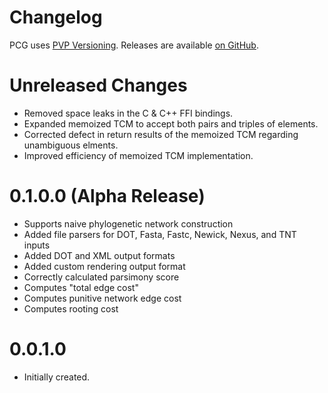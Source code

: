 Changelog
==========

PCG uses [PVP Versioning][1].
Releases are available [on GitHub][2].

[1]: https://pvp.haskell.org
[2]: https://github.com/amnh/PCG/releases

# Unreleased Changes
* Removed space leaks in the C & C++ FFI bindings.
* Expanded memoized TCM to accept both pairs and triples of elements.
* Corrected defect in return results of the memoized TCM regarding unambiguous elments.
* Improved efficiency of memoized TCM implementation.

# 0.1.0.0 (Alpha Release)
* Supports naive phylogenetic network construction
* Added file parsers for DOT, Fasta, Fastc, Newick, Nexus, and TNT inputs
* Added DOT and XML output formats
* Added custom rendering output format
* Correctly calculated parsimony score
* Computes "total edge cost"
* Computes punitive network edge cost
* Computes rooting cost

# 0.0.1.0
* Initially created.
